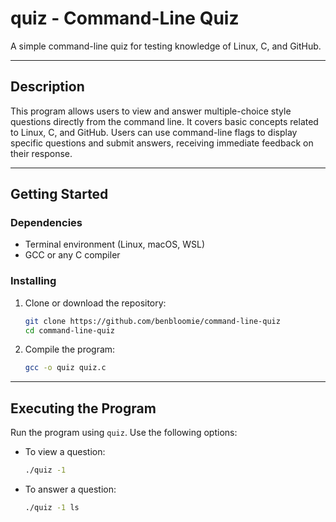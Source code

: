 # quiz - Command-Line Quiz  
A simple command-line quiz for testing knowledge of Linux, C, and GitHub.

---

## Description  
This program allows users to view and answer multiple-choice style questions directly from the command line. It covers basic concepts related to Linux, C, and GitHub. Users can use command-line flags to display specific questions and submit answers, receiving immediate feedback on their response.

---

## Getting Started

### Dependencies  
- Terminal environment (Linux, macOS, WSL)
- GCC or any C compiler  

### Installing  
1. Clone or download the repository:

    ```bash
    git clone https://github.com/benbloomie/command-line-quiz
    cd command-line-quiz
    ```

2. Compile the program:

    ```bash
    gcc -o quiz quiz.c
    ```

---

## Executing the Program

Run the program using `quiz`. Use the following options:

- To view a question:

    ```bash
    ./quiz -1
    ```

- To answer a question:

    ```bash
    ./quiz -1 ls
    ```
